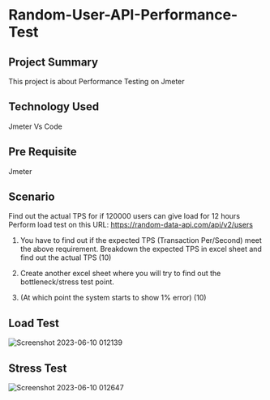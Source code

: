 # Random-User-API-Performance-Test

## Project Summary
This project is about  Performance Testing on Jmeter

## Technology Used
Jmeter
Vs Code

## Pre Requisite
Jmeter

## Scenario
Find out the actual TPS for if 120000 users can give load for 12 hours
Perform load test on this URL: https://random-data-api.com/api/v2/users
1. You have to find out if the expected TPS (Transaction Per/Second) meet the above requirement.
Breakdown the expected TPS in excel sheet and find out the actual TPS (10)

2. Create another excel sheet where you will try to find out the bottleneck/stress test point.
3. (At which point the system starts to show 1% error) (10)

## Load Test
![Screenshot 2023-06-10 012139](https://github.com/MUMU-SAMIA99/Random-User-API-Performance-Test/assets/134962568/e822b730-ca10-47a3-856a-ff850379a9e4)


## Stress Test
![Screenshot 2023-06-10 012647](https://github.com/MUMU-SAMIA99/Random-User-API-Performance-Test/assets/134962568/bb460a99-19c7-42fd-91c5-5c5b1a7e4c33)
